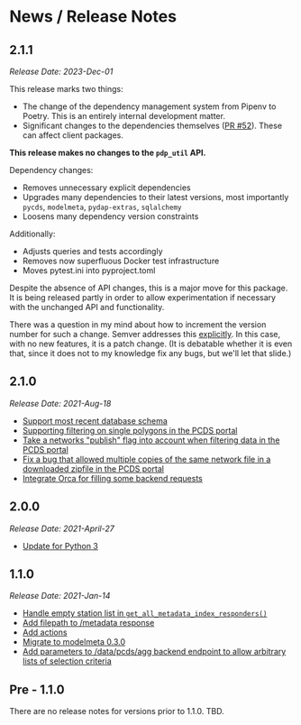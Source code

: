 # News / Release Notes

## 2.1.1

*Release Date: 2023-Dec-01*

This release marks two things:
- The change of the dependency management system from Pipenv to Poetry. This is an entirely internal development matter.
- Significant changes to the dependencies themselves ([PR #52](https://github.com/pacificclimate/pdp_util/pull/52)). These can affect client packages.

**This release makes no changes to the `pdp_util` API.**

Dependency changes:
- Removes unnecessary explicit dependencies
- Upgrades many dependencies to their latest versions, most importantly `pycds`, `modelmeta`, `pydap-extras`, `sqlalchemy`
- Loosens many dependency version constraints

Additionally:
- Adjusts queries and tests accordingly
- Removes now superfluous Docker test infrastructure
- Moves pytest.ini into pyproject.toml 

Despite the absence of API changes, this is a major move for this package. It is being released partly in order to allow experimentation if necessary with the unchanged API and functionality.

There was a question in my mind about how to increment the version number for
such a change. Semver addresses this [explicitly](https://semver.org/#what-should-i-do-if-i-update-my-own-dependencies-without-changing-the-public-api). In this case, with no new features, it is a patch change. (It is debatable whether it is even that, since it does not to my knowledge fix any bugs, but we'll let that slide.)

## 2.1.0

*Release Date: 2021-Aug-18*

- [Support most recent database schema](https://github.com/pacificclimate/pdp_util/pull/37)
- [Supporting filtering on single polygons in the PCDS portal](https://github.com/pacificclimate/pdp_util/commit/ec4689d05f80df4719e96d91c543dbb0126f492d)
- [Take a networks "publish" flag into account when filtering data in the PCDS portal](https://github.com/pacificclimate/pdp_util/commit/53eca28b59cb9b22205bed02a3299a9fde948032)
- [Fix a bug that allowed multiple copies of the same network file in a downloaded zipfile in the PCDS portal](https://github.com/pacificclimate/pdp_util/commit/7ed607c6ebb09651e521c6fb3419bfa5420b7df1)
- [Integrate Orca for filling some backend requests](https://github.com/pacificclimate/pdp_util/pull/29)

## 2.0.0

*Release Date: 2021-April-27*

- [Update for Python 3](https://github.com/pacificclimate/pdp_util/pull/31)

## 1.1.0

*Release Date: 2021-Jan-14*

- [Handle empty station list in `get_all_metadata_index_responders()`](https://github.com/pacificclimate/pdp_util/pull/25)
- [Add filepath to /metadata response](https://github.com/pacificclimate/pdp_util/pull/23)
- [Add actions](https://github.com/pacificclimate/pdp_util/pull/18)
- [Migrate to modelmeta 0.3.0](https://github.com/pacificclimate/pdp_util/pull/16)
- [Add parameters to /data/pcds/agg backend endpoint to allow arbitrary lists of selection criteria](https://github.com/pacificclimate/pdp_util/pull/11)

## Pre - 1.1.0

There are no release notes for versions prior to 1.1.0. TBD.
